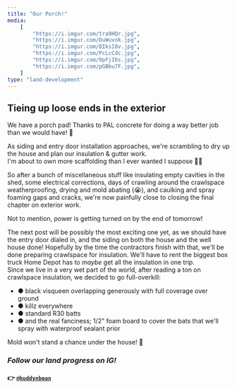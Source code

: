 ```yaml
---
title: "Our Porch!"
media:
    [
        "https://i.imgur.com/tra9HQr.jpg",
        "https://i.imgur.com/DuWuvok.jpg",
        "https://i.imgur.com/8IksI8v.jpg",
        "https://i.imgur.com/PcLcCdc.jpg",
        "https://i.imgur.com/9pFjI6s.jpg",
        "https://i.imgur.com/pGBbu7F.jpg",
    ]
type: "land-development"
---
```


## Tieing up loose ends in the exterior

We have a porch pad! Thanks to PAL concrete for doing a way better job than we would have! 🎉

As siding and entry door installation approaches, we're scrambling to dry up the house and plan our insulation & gutter work. \
I'm about to own more scaffolding than I ever wanted I suppose 🤷‍♀️

So after a bunch of miscellaneous stuff like insulating empty cavities in the shed, some electrical corrections, days of crawling around the crawlspace weatherproofing, drying and mold abating (😭), and caulking and spray foaming gaps and cracks, we're now painfully close to closing the final chapter on exterior work.

Not to mention, power is getting turned on by the end of tomorrow!

The next post will be possibly the most exciting one yet, as we should have the entry door dialed in, and the siding on both the house and the well house done! Hopefully by the time the contractors finish with that, we'll be done preparing crawlspace for insulation. We'll have to rent the biggest box truck Home Depot has to _maybe_ get all the insulation in one trip. \
Since we live in a very wet part of the world, after reading a ton on crawlspace insulation, we decided to go full-overkill:

- ● black visqueen overlapping generously with full coverage over ground
- ● killz everywhere
- ● standard R30 batts
- ● and the real fanciness; 1/2" foam board to cover the bats that we'll spray with waterproof sealant prior

Mold won't stand a chance under the house! 💪

### _Follow our land progress on IG!_

#### 👉 [`@buddynbean`](https://instagram.com/buddynbean)
